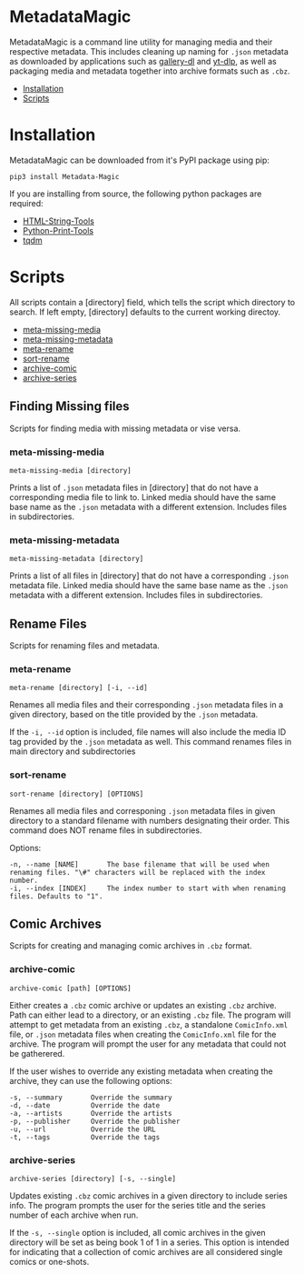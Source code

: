 # MetadataMagic

MetadataMagic is a command line utility for managing media and their respective metadata. This includes cleaning up naming for `.json` metadata as downloaded by applications such as [gallery-dl](https://github.com/mikf/gallery-dl) and [yt-dlp](https://github.com/yt-dlp/yt-dlp), as well as packaging media and metadata together into archive formats such as `.cbz`.

- [Installation](#installation)
- [Scripts](#scripts)

# Installation

MetadataMagic can be downloaded from it's PyPI package using pip:

    pip3 install Metadata-Magic

If you are installing from source, the following python packages are required:
* [HTML-String-Tools](https://github.com/Drakovek/HTML-String-Tools)
* [Python-Print-Tools](https://github.com/Drakovek/Python-Print-Tools)
* [tqdm](https://pypi.org/project/tqdm/)

# Scripts

All scripts contain a [directory] field, which tells the script which directory to search.
If left empty, [directory] defaults to the current working directoy.

- [meta-missing-media](#meta-missing-media)
- [meta-missing-metadata](#meta-missing-metadata)
- [meta-rename](#meta-rename)
- [sort-rename](#sort-rename)
- [archive-comic](#archive-comic)
- [archive-series](#archive-series)

## Finding Missing files

Scripts for finding media with missing metadata or vise versa.

### meta-missing-media
    meta-missing-media [directory]

Prints a list of `.json` metadata files in \[directory\] that do not have a corresponding media file to link to.
Linked media should have the same base name as the `.json` metadata with a different extension.
Includes files in subdirectories.

### meta-missing-metadata
    meta-missing-metadata [directory]

Prints a list of all files in \[directory\] that do not have a corresponding `.json` metadata file.
Linked media should have the same base name as the `.json` metadata with a different extension.
Includes files in subdirectories.

## Rename Files

Scripts for renaming files and metadata.

### meta-rename
    meta-rename [directory] [-i, --id]

Renames all media files and their corresponding `.json` metadata files in a given directory, based on the title provided by the `.json` metadata.

If the `-i, --id` option is included, file names will also include the media ID tag provided by the `.json` metadata as well.
This command renames files in main directory and subdirectories

### sort-rename
    sort-rename [directory] [OPTIONS]

Renames all media files and corresponing `.json` metadata files in given directory to a standard filename with numbers designating their order.
This command does NOT rename files in subdirectories.

Options:

    -n, --name [NAME]       The base filename that will be used when renaming files. "\#" characters will be replaced with the index number.
    -i, --index [INDEX]     The index number to start with when renaming files. Defaults to "1".

## Comic Archives

Scripts for creating and managing comic archives in `.cbz` format.

### archive-comic
    archive-comic [path] [OPTIONS]

Either creates a `.cbz` comic archive or updates an existing `.cbz` archive. Path can either lead to a directory, or an existing `.cbz` file. The program will attempt to get metadata from an existing `.cbz`, a standalone `ComicInfo.xml` file, or `.json` metadata files when creating the `ComicInfo.xml` file for the archive. The program will prompt the user for any metadata that could not be gatherered.

If the user wishes to override any existing metadata when creating the archive, they can use the following options:

    -s, --summary       Override the summary
    -d, --date          Override the date
    -a, --artists       Override the artists
    -p, --publisher     Override the publisher
    -u, --url           Override the URL
    -t, --tags          Override the tags

### archive-series
    archive-series [directory] [-s, --single]

Updates existing `.cbz` comic archives in a given directory to include series info. The program prompts the user for the series title and the series number of each archive when run.

If the `-s, --single` option is included, all comic archives in the given directory will be set as being book 1 of 1 in a series. This option is intended for indicating that a collection of comic archives are all considered single comics or one-shots.
